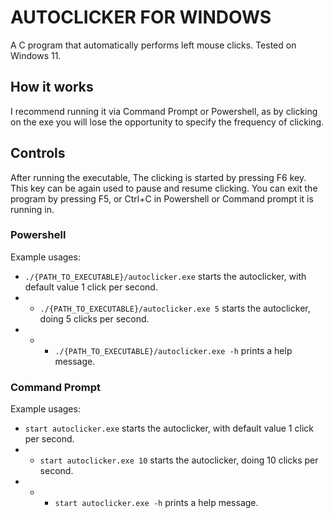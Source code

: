 # AUTOCLICKER FOR WINDOWS
A C program that automatically performs left mouse clicks. Tested on Windows 11.
##  How it works
 I recommend running it via Command Prompt or Powershell, as by clicking on the exe you will lose the opportunity to specify the frequency of clicking.
## Controls
After running the executable, The clicking is started by pressing F6 key. This key can be again used to pause and resume clicking. You can exit the program by pressing F5, or Ctrl+C in Powershell or Command prompt it is running in.
### Powershell
Example usages:
- `./{PATH_TO_EXECUTABLE}/autoclicker.exe` starts the autoclicker, with default value 1 click per second.
- - `./{PATH_TO_EXECUTABLE}/autoclicker.exe 5` starts the autoclicker, doing 5 clicks per second.
- - - `./{PATH_TO_EXECUTABLE}/autoclicker.exe -h`  prints a help message.
### Command Prompt
Example usages:
- `start autoclicker.exe` starts the autoclicker, with default value 1 click per second.
- - `start autoclicker.exe 10` starts the autoclicker, doing 10 clicks per second.
- - - `start autoclicker.exe -h` prints a help message.